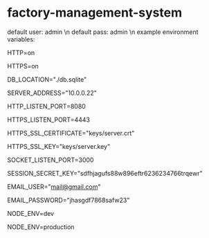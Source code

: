 # factory-management-system
default user: admin \n
default pass: admin \n
example environment variables:

HTTP=on

HTTPS=on

DB_LOCATION="./db.sqlite"

SERVER_ADDRESS="10.0.0.22"

HTTP_LISTEN_PORT=8080

HTTPS_LISTEN_PORT=4443

HTTPS_SSL_CERTIFICATE="keys/server.crt"

HTTPS_SSL_KEY="keys/server.key"

SOCKET_LISTEN_PORT=3000

SESSION_SECRET_KEY="sdfhjagufs88w896eftr6236234766trqewr"

EMAIL_USER="mail@gmail.com"

EMAIL_PASSWORD="jhasgdf7868safw23"

NODE_ENV=dev

NODE_ENV=production
